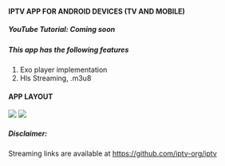 #### IPTV APP FOR ANDROID DEVICES (TV AND MOBILE)

##### YouTube Tutorial: Coming soon 

##### This app has the following features 

1. Exo player implementation
2. Hls Streaming, .m3u8


#### APP LAYOUT 

![](images/first.jpeg)
![](images/second.jpeg)


##### Disclaimer: 
Streaming links are available at https://github.com/iptv-org/iptv
